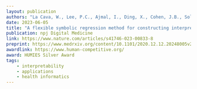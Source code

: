 ```yaml
---
layout: publication
authors: "La Cava, W., Lee, P.C., Ajmal, I., Ding, X., Cohen, J.B., Solanki, P., Moore, J.H., and Herman, D.S "
date: 2023-06-05
title: "A flexible symbolic regression method for constructing interpretable clinical prediction models"
publication: npj Digital Medicine
link: https://www.nature.com/articles/s41746-023-00833-8
preprint: https://www.medrxiv.org/content/10.1101/2020.12.12.20248005v2
awardlink: https://www.human-competitive.org/
award: HUMIES Silver Award
tags:
    - interpretability
    - applications
    - health informatics
---
```

